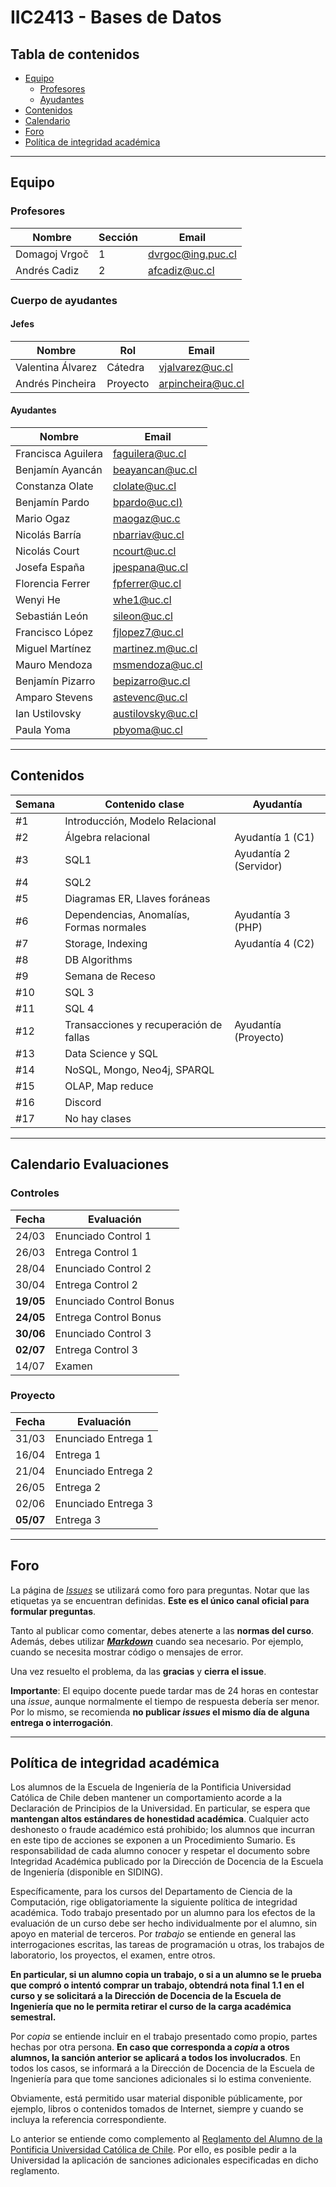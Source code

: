 # IIC2413 - Bases de Datos

## Tabla de contenidos

- [Equipo](#equipo)
  - [Profesores](#profesores)
  - [Ayudantes](#ayudantes)
- [Contenidos](#contenidos)
- [Calendario](#calendario-evaluaciones)
- [Foro](#foro)
- [Política de integridad académica](#política-de-integridad-académica)

---



## Equipo

### Profesores

Nombre              | Sección | Email
------------------- | ------- | ---------------------
Domagoj Vrgoč       | 1       | [dvrgoc@ing.puc.cl]
Andrés Cadiz        | 2       | [afcadiz@uc.cl]

### Cuerpo de ayudantes

#### Jefes

Nombre           | Rol      | Email
---------------- |--------- | ----------------
Valentina Álvarez | Cátedra  | [vjalvarez@uc.cl]
Andrés Pincheira | Proyecto | [arpincheira@uc.cl]

#### Ayudantes

Nombre                    | Email
------------------------- | ---------------------
Francisca Aguilera        | [faguilera@uc.cl]
Benjamín Ayancán          | [beayancan@uc.cl]
Constanza Olate		      | [clolate@uc.cl]
Benjamín Pardo            | [bpardo@uc.cl)]
Mario Ogaz                | [maogaz@uc.c]
Nicolás Barría            | [nbarriav@uc.cl]
Nicolás Court             | [ncourt@uc.cl]
Josefa España             | [jpespana@uc.cl]
Florencia Ferrer          | [fpferrer@uc.cl]
Wenyi He                  | [whe1@uc.cl]
Sebastián León            | [sileon@uc.cl]
Francisco López           | [fjlopez7@uc.cl]
Miguel Martínez           | [martinez.m@uc.cl]
Mauro Mendoza             | [msmendoza@uc.cl]
Benjamín Pizarro          | [bepizarro@uc.cl]
Amparo Stevens            | [astevenc@uc.cl]
Ian Ustilovsky            | [austilovsky@uc.cl]
Paula Yoma                | [pbyoma@uc.cl]


[dvrgoc@ing.puc.cl]: mailto:dvrgoc@ing.puc.cl
[afcadiz@uc.cl]: mailto:afcadiz@uc.cl

[vjalvarez@uc.cl]: mailto:vjalvarez@uc.cl
[arpincheira@uc.cl]: mailto:arpincheira@uc.cl

[faguilera@uc.cl]: mailto:faguilera@uc.cl
[beayancan@uc.cl]: mailto:beayancan@uc.cl
[clolate@uc.cl]: mailto:clolate@uc.cl
[bpardo@uc.cl)]: mailto:bpardo@uc.cl
[maogaz@uc.c]: mailto:maogaz@uc.cl
[nbarriav@uc.cl]: mailto:nbarriav@uc.cl
[ncourt@uc.cl]: mailto:ncourt@uc.cl
[jpespana@uc.cl]: mailto:jpespana@uc.cl
[fpferrer@uc.cl]: mailto:fpferrer@uc.cl
[whe1@uc.cl]: mailto:whe1@uc.cl
[sileon@uc.cl]: mailto:sileon@uc.cl
[fjlopez7@uc.cl]: mailto:fjlopez7@uc.cl
[martinez.m@uc.cl]: mailto:martinez.m@uc.cl
[msmendoza@uc.cl]: mailto:msmendoza@uc.cl
[bepizarro@uc.cl]: mailto:bepizarro@uc.cl
[astevenc@uc.cl]: mailto:astevenc@uc.cl
[austilovsky@uc.cl]: mailto:austilovsky@uc.cl
[pbyoma@uc.cl]: mailto:pbyoma@uc.cl


---

## Contenidos 

Semana	| Contenido clase						  |	Ayudantía
--------|-----------------------------------------|-------------------------------------------------------------------
#1      |Introducción, Modelo Relacional 		  |																					
#2      |Álgebra relacional 					  |	Ayudantía 1 (C1)
#3      |SQL1                               	  |	Ayudantía 2 (Servidor)
#4      |SQL2 				                      |
#5      |Diagramas ER, Llaves foráneas 			  |								
#6      |Dependencias, Anomalías, Formas normales |	Ayudantía 3 (PHP)
#7      |Storage, Indexing               		  |	Ayudantía 4 (C2)	
#8      |DB Algorithms							  |	
#9      |Semana de Receso						  |	
#10     |SQL 3									  |	
#11     |SQL 4									  |	
#12     |Transacciones y recuperación de fallas   |	Ayudantía (Proyecto)	
#13     |Data Science y SQL						  |	
#14     |NoSQL, Mongo, Neo4j, SPARQL			  |		
#15     |OLAP, Map reduce 						  |		
#16     |Discord 								  |	
#17     |No hay clases							  |	


---

## Calendario Evaluaciones

### Controles

Fecha      | Evaluación
-----------|------------
24/03      | Enunciado Control 1
26/03      | Entrega Control 1
28/04      | Enunciado Control 2
30/04      | Entrega Control 2
**19/05**      | Enunciado Control Bonus
**24/05**      | Entrega Control Bonus
**30/06**      | Enunciado Control 3
**02/07**      | Entrega Control 3
14/07      | Examen

### Proyecto

Fecha      | Evaluación
-----------|------------
31/03      | Enunciado Entrega 1
16/04      | Entrega 1
21/04      | Enunciado Entrega 2
26/05      | Entrega 2
02/06      | Enunciado Entrega 3
**05/07**      | Entrega 3




---

## Foro

La página de [_Issues_](https://github.com/IIC2413/Syllabus-2021-1/issues) se utilizará como foro para preguntas. Notar que las etiquetas ya se encuentran definidas. **Este es el único canal oficial para formular preguntas**.

Tanto al publicar como comentar, debes atenerte a las **normas del curso**. Además, debes utilizar **[_Markdown_](https://github.com/adam-p/markdown-here/wiki/Markdown-Cheatsheet#code)** cuando sea necesario. Por ejemplo, cuando se necesita mostrar código o mensajes de error.

Una vez resuelto el problema, da las **gracias** y **cierra el issue**.

**Importante**: El equipo docente puede tardar mas de 24 horas en contestar una _issue_, aunque normalmente el tiempo de respuesta debería ser menor. Por lo mismo, se recomienda **no publicar _issues_ el mismo día de alguna entrega o interrogación**.


---

## Política de integridad académica

Los alumnos de la Escuela de Ingeniería de la Pontificia Universidad Católica de Chile deben mantener un comportamiento acorde a la Declaración de Principios de la Universidad.  En particular, se espera que **mantengan altos estándares de honestidad académica**.  Cualquier acto deshonesto o fraude académico está prohibido; los alumnos que incurran en este tipo de acciones se exponen a un Procedimiento Sumario. Es responsabilidad de cada alumno conocer y respetar el documento sobre Integridad Académica publicado por la Dirección de Docencia de la Escuela de Ingeniería (disponible en SIDING).

Específicamente, para los cursos del Departamento de Ciencia de la Computación, rige obligatoriamente la siguiente política de integridad académica. Todo trabajo presentado por un alumno para los efectos de la evaluación de un curso debe ser hecho individualmente por el alumno, sin apoyo en material de terceros.  Por _trabajo_ se entiende en general las interrogaciones escritas, las tareas de programación u otras, los trabajos de laboratorio, los proyectos, el examen, entre otros.

**En particular, si un alumno copia un trabajo, o si a un alumno se le prueba que compró o intentó comprar un trabajo, obtendrá nota final 1.1 en el curso y se solicitará a la Dirección de Docencia de la Escuela de Ingeniería que no le permita retirar el curso de la carga académica semestral.**

Por _copia_ se entiende incluir en el trabajo presentado como propio, partes hechas por otra persona.  **En caso que corresponda a _copia_ a otros alumnos, la sanción anterior se aplicará a todos los involucrados**.  En todos los casos, se informará a la Dirección de Docencia de la Escuela de Ingeniería para que tome sanciones adicionales si lo estima conveniente.

Obviamente, está permitido usar material disponible públicamente, por ejemplo, libros o contenidos tomados de Internet, siempre y cuando se incluya la referencia correspondiente.

Lo anterior se entiende como complemento al [Reglamento del Alumno de la Pontificia Universidad Católica de Chile].  Por ello, es posible pedir a la Universidad la aplicación de sanciones adicionales especificadas en dicho reglamento.

[Reglamento del Alumno de la Pontificia Universidad Católica de Chile]: http://admisionyregistros.uc.cl/alumnos/informacion-academica/reglamentos-estudiantiles

